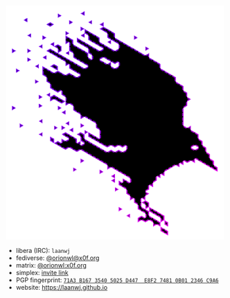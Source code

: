 ![ghost bird](x0f-instance-render.png)

- libera (IRC): `laanwj`
- fediverse: [@orionwl@x0f.org](https://x0f.org/@orionwl)
- matrix: [@orionwl:x0f.org](https://matrix.to/#/@orionwl:x0f.org)
- simplex: [invite link](https://simplex.chat/contact#/?v=2-7&smp=smp%3A%2F%2FSkIkI6EPd2D63F4xFKfHk7I1UGZVNn6k1QWZ5rcyr6w%3D%40smp9.simplex.im%2F0vltAA4z--C7BDbPQzXgKC2f3ItS2WTK%23%2F%3Fv%3D1-3%26dh%3DMCowBQYDK2VuAyEAeAzDyh3IBMiDJiNHQi3y6aGgMSSupbmX9qOT50qp30w%253D%26srv%3Djssqzccmrcws6bhmn77vgmhfjmhwlyr3u7puw4erkyoosywgl67slqqd.onion)
- PGP fingerprint: [`71A3 B167 3540 5025 D447  E8F2 7481 0B01 2346 C9A6`](https://github.com/laanwj.gpg)
- website: https://laanwj.github.io
